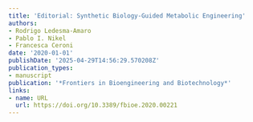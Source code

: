 ```yaml
---
title: 'Editorial: Synthetic Biology-Guided Metabolic Engineering'
authors:
- Rodrigo Ledesma‐Amaro
- Pablo I. Nikel
- Francesca Ceroni
date: '2020-01-01'
publishDate: '2025-04-29T14:56:29.570208Z'
publication_types:
- manuscript
publication: '*Frontiers in Bioengineering and Biotechnology*'
links:
- name: URL
  url: https://doi.org/10.3389/fbioe.2020.00221
---
```

